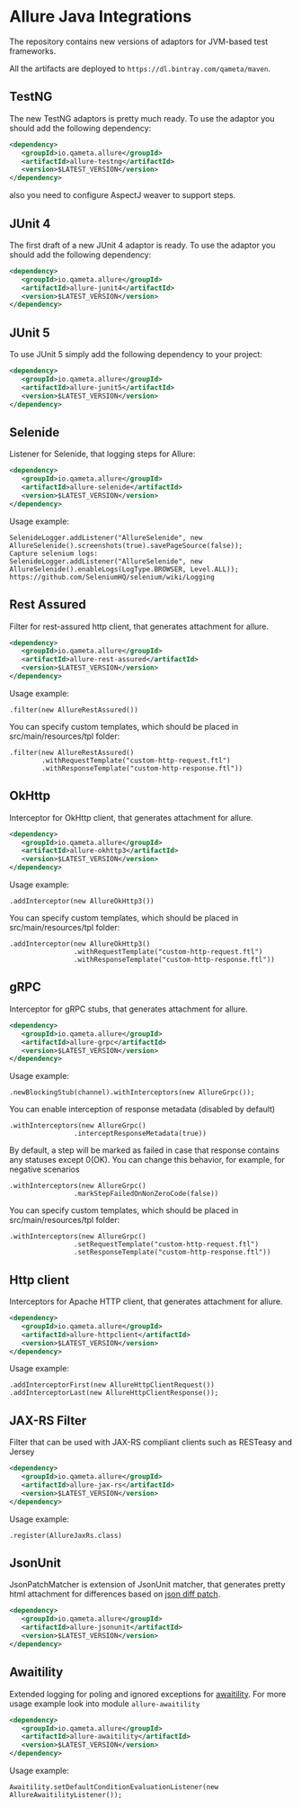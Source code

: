 [license]: http://www.apache.org/licenses/LICENSE-2.0 "Apache License 2.0"
[blog]: https://qameta.io/blog
[gitter]: https://gitter.im/allure-framework/allure-core
[gitter-ru]: https://gitter.im/allure-framework/allure-ru
[twitter]: https://twitter.com/QametaSoftware "Qameta Software"
[twitter-team]: https://twitter.com/QametaSoftware/lists/team/members "Team"

[CONTRIBUTING.md]: .github/CONTRIBUTING.md
[docs]: https://docs.qameta.io/allure/2.0/

# Allure Java Integrations 

 


The repository contains new versions of adaptors for JVM-based test frameworks.

All the artifacts are deployed to `https://dl.bintray.com/qameta/maven`.

## TestNG

The new TestNG adaptors is pretty much ready. To use the adaptor you should add the following dependency:

```xml
<dependency>
   <groupId>io.qameta.allure</groupId>
   <artifactId>allure-testng</artifactId>
   <version>$LATEST_VERSION</version>
</dependency>
```

also you need to configure AspectJ weaver to support steps.

## JUnit 4

The first draft of a new JUnit 4 adaptor is ready. To use the adaptor you should add the following dependency:

```xml
<dependency>
   <groupId>io.qameta.allure</groupId>
   <artifactId>allure-junit4</artifactId>
   <version>$LATEST_VERSION</version>
</dependency>
```

## JUnit 5

To use JUnit 5 simply add the following dependency to your project:

```xml
<dependency>
   <groupId>io.qameta.allure</groupId>
   <artifactId>allure-junit5</artifactId>
   <version>$LATEST_VERSION</version>
</dependency>
```

## Selenide

Listener for Selenide, that logging steps for Allure:

```xml
<dependency>
   <groupId>io.qameta.allure</groupId>
   <artifactId>allure-selenide</artifactId>
   <version>$LATEST_VERSION</version>
</dependency>
```

Usage example:
```
SelenideLogger.addListener("AllureSelenide", new AllureSelenide().screenshots(true).savePageSource(false));
Capture selenium logs:
SelenideLogger.addListener("AllureSelenide", new AllureSelenide().enableLogs(LogType.BROWSER, Level.ALL));
https://github.com/SeleniumHQ/selenium/wiki/Logging
```


## Rest Assured

Filter for rest-assured http client, that generates attachment for allure.

```xml
<dependency>
   <groupId>io.qameta.allure</groupId>
   <artifactId>allure-rest-assured</artifactId>
   <version>$LATEST_VERSION</version>
</dependency>
```

Usage example:
```
.filter(new AllureRestAssured())
```
You can specify custom templates, which should be placed in src/main/resources/tpl folder:
```
.filter(new AllureRestAssured()
        .withRequestTemplate("custom-http-request.ftl")
        .withResponseTemplate("custom-http-response.ftl"))
```

## OkHttp

Interceptor for OkHttp client, that generates attachment for allure.

```xml
<dependency>
   <groupId>io.qameta.allure</groupId>
   <artifactId>allure-okhttp3</artifactId>
   <version>$LATEST_VERSION</version>
</dependency>
```

Usage example:
```
.addInterceptor(new AllureOkHttp3())
```
You can specify custom templates, which should be placed in src/main/resources/tpl folder:
```
.addInterceptor(new AllureOkHttp3()
                .withRequestTemplate("custom-http-request.ftl")
                .withResponseTemplate("custom-http-response.ftl"))
```

## gRPC

Interceptor for gRPC stubs, that generates attachment for allure.

```xml
<dependency>
   <groupId>io.qameta.allure</groupId>
   <artifactId>allure-grpc</artifactId>
   <version>$LATEST_VERSION</version>
</dependency>
```

Usage example:
```
.newBlockingStub(channel).withInterceptors(new AllureGrpc());
```
You can enable interception of response metadata (disabled by default)
```
.withInterceptors(new AllureGrpc()
                .interceptResponseMetadata(true))
```
By default, a step will be marked as failed in case that response contains any statuses except 0(OK).
You can change this behavior, for example, for negative scenarios
```
.withInterceptors(new AllureGrpc()
                .markStepFailedOnNonZeroCode(false))
```
You can specify custom templates, which should be placed in src/main/resources/tpl folder:
```
.withInterceptors(new AllureGrpc()
                .setRequestTemplate("custom-http-request.ftl")
                .setResponseTemplate("custom-http-response.ftl"))
```

## Http client

Interceptors for Apache HTTP client, that generates attachment for allure.

```xml
<dependency>
   <groupId>io.qameta.allure</groupId>
   <artifactId>allure-httpclient</artifactId>
   <version>$LATEST_VERSION</version>
</dependency>
```

Usage example:
```
.addInterceptorFirst(new AllureHttpClientRequest())
.addInterceptorLast(new AllureHttpClientResponse());
```

## JAX-RS Filter

Filter that can be used with JAX-RS compliant clients such as RESTeasy and Jersey

```xml
<dependency>
   <groupId>io.qameta.allure</groupId>
   <artifactId>allure-jax-rs</artifactId>
   <version>$LATEST_VERSION</version>
</dependency>
```

Usage example:
```
.register(AllureJaxRs.class)
```

## JsonUnit
JsonPatchMatcher is extension of JsonUnit matcher, that generates pretty html attachment for differences based on [json diff patch](https://github.com/benjamine/jsondiffpatch/blob/master/docs/deltas.md).

```xml
<dependency>
   <groupId>io.qameta.allure</groupId>
   <artifactId>allure-jsonunit</artifactId>
   <version>$LATEST_VERSION</version>
</dependency>
```

## Awaitility
Extended logging for poling and ignored exceptions for [awaitility](https://github.com/awaitility/awaitility). For 
more usage example look into module `allure-awaitility`

```xml
<dependency>
   <groupId>io.qameta.allure</groupId>
   <artifactId>allure-awaitility</artifactId>
   <version>$LATEST_VERSION</version>
</dependency>
```

Usage example:
```
Awaitility.setDefaultConditionEvaluationListener(new AllureAwaitilityListener());
```
